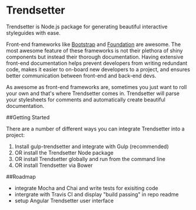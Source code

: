 # Trendsetter

Trendsetter is Node.js package for generating beautiful interactive styleguides with ease. 

Front-end frameworks like [Bootstrap](http://getbootstrap.com/) and [Foundation](http://foundation.zurb.com/) are awesome. The most awesome feature of these frameworks is not their plethora of shiny components but instead their thorough documentation. Having extensive front-end documentation helps prevent developers from writing redundant code, makes it easier to on-board new developers to a project, and ensures better communication between front-end and back-end devs.

As awesome as front-end frameworks are, sometimes you just want to roll your own and that's where Trendsetter comes in. Trendsetter will parse your stylesheets for comments and automatically create beautiful documentation.

##Getting Started

There are a number of different ways you can integrate Trendsetter into a project:

1. Install gulp-trendsetter and integrate with Gulp (recommended)
1. OR install the Trendsetter Node package
1. OR install Trendsetter globally and run from the command line
1. OR install Trendsetter via Bower

##Roadmap

- integrate Mocha and Chai and write tests for exisiting code
- intergrate with Travis CI and display "build passing" in repo readme
- setup Angular Trendsetter user interface